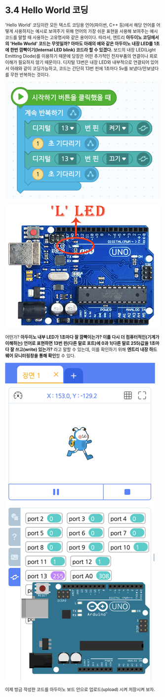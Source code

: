 # 3.4 Hello World 코딩

'Hello World' 코딩이란 모든 텍스트 코딩용 언어\(파이썬, C++ 등\)에서 해당 언어를 어떻게 사용하지는 예시로 보여주기 위해 언어의 가장 쉬운 표현을 사용해 보여주는 예시 코드를  말할 때 사용하는 고유명사와 같은 용어이다. 따라서, 엔트리 **아두이노 코딩에서의 'Hello World' 코드는 무엇일까? 아마도 아래의 예와 같은 아두이노 내장 LED를 1초에 한번 깜빡이기\(Internal LED blink\) 코드라 할 수 있겠다.** 보드의 내장 LED\(Light Emitting Diode\)를 이용하기 때문에 당장은 어떤 추가적인 전자부품의 연결이나 회로 이해가 필요하지 않기 때문이다. 디지털 13번은 내장 LED와 내부적으로 연결되어 있어서 아래와 같이 코딩가능하고, 코드는 간단히 13번 핀에 1초마다 5v를 보냈다/안보냈다를 무한 반복하는 것이다.

![](../.gitbook/assets/image%20%287%29.png)

![](../.gitbook/assets/image%20%285%29.png)

어떤가? **아두이노 내부 LED가 1초마다 잘 깜빡이는가? 이를 다시 더 컴퓨터적인\(기계가 이해하는\) 언어로 표현하면 13번 핀\(다른 말로 포트\)에 0과 1\(다른 말로 255\)값을 1초마다 잘 쓰고\(write\) 있는가?** 라고 말할 수 있는데, 이를 확인하기 위해 **엔트리 내장 하드웨어 모니터링창을 통해 확인**할 수 있다.

![](../.gitbook/assets/image%20%289%29.png)

 이제 방금 작성한 코드를 아두이노 보드 안으로 업로드\(upload\) 시켜 저장시켜 보자.

